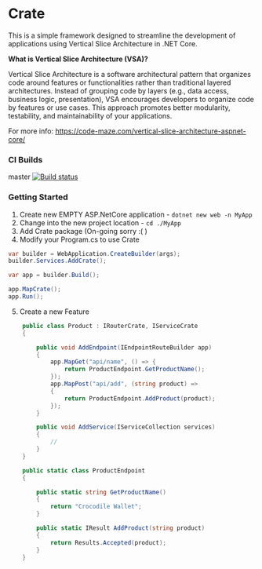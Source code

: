 

# Crate
This is a simple framework designed to streamline the development of applications using Vertical Slice Architecture in .NET Core. 

**What is Vertical Slice Architecture (VSA)?**

Vertical Slice Architecture is a software architectural pattern that organizes code around features or functionalities rather than traditional layered architectures. Instead of grouping code by layers (e.g., data access, business logic, presentation), VSA encourages developers to organize code by features or use cases. This approach promotes better modularity, testability, and maintainability of your applications.

For more info:
https://code-maze.com/vertical-slice-architecture-aspnet-core/

### CI Builds

master
[![Build status](https://ci.appveyor.com/api/projects/status/8mj84op3ym6342l7/branch/master?svg=true)](https://ci.appveyor.com/project/vonbv25/von-crate/branch/master)

### Getting Started

1. Create new EMPTY ASP.NetCore application - `dotnet new web -n MyApp`
2. Change into the new project location - `cd ./MyApp`
3. Add Crate package (On-going sorry :( )
4. Modify your Program.cs to use Crate

```csharp
var builder = WebApplication.CreateBuilder(args);
builder.Services.AddCrate();

var app = builder.Build();

app.MapCrate();
app.Run();
```

5. Create a new Feature

```csharp
    public class Product : IRouterCrate, IServiceCrate
    {

        public void AddEndpoint(IEndpointRouteBuilder app)
        {
            app.MapGet("api/name", () => {
                return ProductEndpoint.GetProductName();
            });
            app.MapPost("api/add", (string product) =>
            {
                return ProductEndpoint.AddProduct(product);
            });
        }

        public void AddService(IServiceCollection services)
        {
            //
        }
    }

    public static class ProductEndpoint
    {

        public static string GetProductName()
        {
            return "Crocodile Wallet";
        }

        public static IResult AddProduct(string product)
        {
            return Results.Accepted(product);
        }
    }
```
